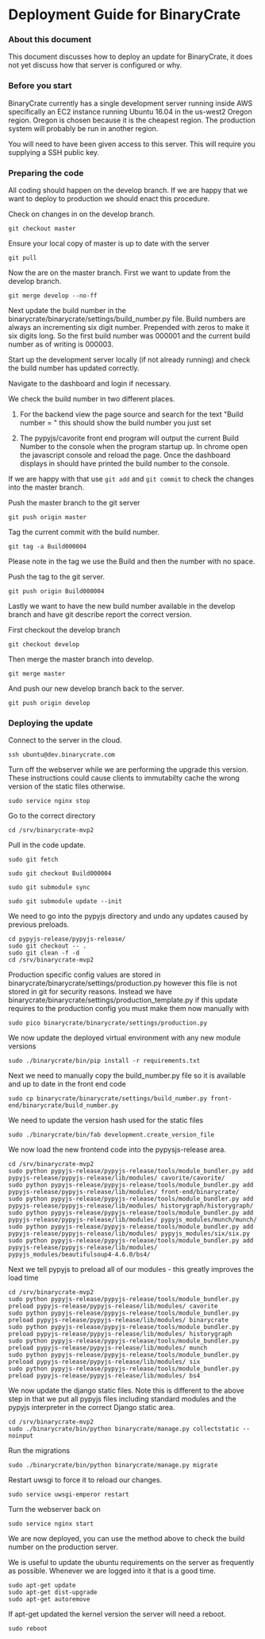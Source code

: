 # Deployment Guide for BinaryCrate

### About this document

This document discusses how to deploy an update for BinaryCrate, it does not yet discuss how that server is configured or why.

### Before you start

BinaryCrate currently has a single development server running inside AWS specifically an EC2 instance running Ubuntu 16.04 in the us-west2 Oregon region.
Oregon is chosen because it is the cheapest region. The production system will probably be run in another region.

You will need to have been given access to this server. This will require you supplying a SSH public key.

### Preparing the code

All coding should happen on the develop branch. If we are happy that we want to deploy to production we should enact this procedure.

Check on changes in on the develop branch.

```
git checkout master
```

Ensure your local copy of master is up to date with the server

```
git pull
```

Now the are on the master branch. First we want to update from the develop branch.

```
git merge develop --no-ff
```

Next update the build number in the binarycrate/binarycrate/settings/build_number.py file.
Build numbers are always an incrementing six digit number. Prepended with zeros to make it six digits long. So the first
build number was 000001 and the current build number as of writing is 000003.

Start up the development server locally (if not already running) and check the build number has updated correctly.

Navigate to the dashboard and login if necessary.

We check the build number in two different places.

1. For the backend view the page source and search for the text "Build number = " this should show the build number you just set

2. The pypyjs/cavorite front end program will output the current Build Number to the console when the program startup up. In chrome open the
javascript console and reload the page. Once the dashboard displays in should have printed the build number to the console.

If we are happy with that use `git add` and `git commit` to check the changes into the master branch.

Push the master branch to the git server

```
git push origin master
```

Tag the current commit with the build number.

```
git tag -a Build000004
```

Please note in the tag we use the Build and then the number with no space.

Push the tag to the git server.

```
git push origin Build000004
```

Lastly we want to have the new build number available in the develop branch and have git describe report the correct version.

First checkout the develop branch

```
git checkout develop
```

Then merge the master branch into develop.

```
git merge master
```

And push our new develop branch back to the server.

```
git push origin develop
```

### Deploying the update

Connect to the server in the cloud.

```
ssh ubuntu@dev.binarycrate.com
```

Turn off the webserver while we are performing the upgrade this version. These instructions could cause clients to immutabilty cache the wrong version of the static files otherwise.
```
sudo service nginx stop
```

Go to the correct directory

```
cd /srv/binarycrate-mvp2
```

Pull in the code update.

```
sudo git fetch

sudo git checkout Build000004

sudo git submodule sync

sudo git submodule update --init
```

We need to go into the pypyjs directory and undo any updates caused by previous preloads.
```
cd pypyjs-release/pypyjs-release/
sudo git checkout -- .
sudo git clean -f -d
cd /srv/binarycrate-mvp2
```

Production specific config values are stored in binarycrate/binarycrate/settings/production.py however this file is not stored in git for security reasons.
Instead we have binarycrate/binarycrate/settings/production_template.py if this update requires to the production config you must make them now manually with

```
sudo pico binarycrate/binarycrate/settings/production.py
```

We now update the deployed virtual environment with any new module versions
```
sudo ./binarycrate/bin/pip install -r requirements.txt
```

Next we need to manually copy the build_number.py file so it is available and up to date in the front end code

```
sudo cp binarycrate/binarycrate/settings/build_number.py front-end/binarycrate/build_number.py
```

We need to update the version hash used for the static files
```
sudo ./binarycrate/bin/fab development.create_version_file
```

We now load the new frontend code into the pypysjs-release area.

```
cd /srv/binarycrate-mvp2
sudo python pypyjs-release/pypyjs-release/tools/module_bundler.py add pypyjs-release/pypyjs-release/lib/modules/ cavorite/cavorite/
sudo python pypyjs-release/pypyjs-release/tools/module_bundler.py add pypyjs-release/pypyjs-release/lib/modules/ front-end/binarycrate/
sudo python pypyjs-release/pypyjs-release/tools/module_bundler.py add pypyjs-release/pypyjs-release/lib/modules/ historygraph/historygraph/
sudo python pypyjs-release/pypyjs-release/tools/module_bundler.py add pypyjs-release/pypyjs-release/lib/modules/ pypyjs_modules/munch/munch/
sudo python pypyjs-release/pypyjs-release/tools/module_bundler.py add pypyjs-release/pypyjs-release/lib/modules/ pypyjs_modules/six/six.py
sudo python pypyjs-release/pypyjs-release/tools/module_bundler.py add pypyjs-release/pypyjs-release/lib/modules/ pypyjs_modules/beautifulsoup4-4.6.0/bs4/
```

Next we tell pypyjs to preload all of our modules - this greatly improves the load time

```
cd /srv/binarycrate-mvp2
sudo python pypyjs-release/pypyjs-release/tools/module_bundler.py preload pypyjs-release/pypyjs-release/lib/modules/ cavorite
sudo python pypyjs-release/pypyjs-release/tools/module_bundler.py preload pypyjs-release/pypyjs-release/lib/modules/ binarycrate
sudo python pypyjs-release/pypyjs-release/tools/module_bundler.py preload pypyjs-release/pypyjs-release/lib/modules/ historygraph
sudo python pypyjs-release/pypyjs-release/tools/module_bundler.py preload pypyjs-release/pypyjs-release/lib/modules/ munch
sudo python pypyjs-release/pypyjs-release/tools/module_bundler.py preload pypyjs-release/pypyjs-release/lib/modules/ six
sudo python pypyjs-release/pypyjs-release/tools/module_bundler.py preload pypyjs-release/pypyjs-release/lib/modules/ bs4
```

We now update the django static files. Note this is different to the above step in that we put all pypyjs files including standard modules and the pypyjs interpreter
in the correct Django static area.
```
cd /srv/binarycrate-mvp2
sudo ./binarycrate/bin/python binarycrate/manage.py collectstatic --noinput
```

Run the migrations
```
sudo ./binarycrate/bin/python binarycrate/manage.py migrate
```

Restart uwsgi to force it to reload our changes.
```
sudo service uwsgi-emperor restart
```

Turn the webserver back on
```
sudo service nginx start
```

We are now deployed, you can use the method above to check the build number on the production server.

We is useful to update the ubuntu requirements on the server as frequently as possible. Whenever we are logged into it that is a good time.

```
sudo apt-get update
sudo apt-get dist-upgrade
sudo apt-get autoremove
```

If apt-get updated the kernel version the server will need a reboot.
```
sudo reboot
```
